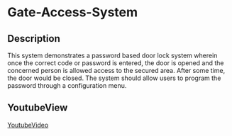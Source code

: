 # Gate-Access-System

## Description
This system demonstrates a password based door lock system wherein once the correct code or
password is entered, the door is opened and the concerned person is allowed access to the
secured area. After some time, the door would be closed. The system should allow users to
program the password through a configuration menu.
## YoutubeView
[YoutubeVideo](https://www.youtube.com/watch?v=6K19ZQRX758)
